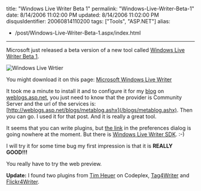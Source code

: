 title: "Windows Live Writer Beta 1"
permalink: "Windows-Live-Writer-Beta-1"
date: 8/14/2006 11:02:00 PM
updated: 8/14/2006 11:02:00 PM
disqusIdentifier: 20060814110200
tags: ["Tools", "ASP.NET"]
alias:
 - /post/Windows-Live-Writer-Beta-1.aspx/index.html
---
Microsoft just released a beta version of a new tool called [Windows Live Writer Beta 1](http://windowslivewriter.spaces.live.com/).

![Windows Live Wrtier](http://www.techheadbrothers.com/images/blog/WindowsLiveWriter_DDEE/windowslivewriter15.jpg) 
<!-- more -->

You might download it on this page: [Microsoft Windows Live Writer](http://download.microsoft.com/download/f/9/a/f9a19f2d-cec4-4a25-9b0b-eb9655ea7561/Writer.msi)

It took me a minute to install it and to configure it for my [blog](/lkempe) on [weblogs.asp.net](http://weblogs.asp.net), you just need to know that the provider is Community Server and the url of the services is: [http://weblogs.asp.net/blogs/metablog.ashx](/blogs/metablog.ashx). Then you can go. I used it for that post. And it is really a great tool.

It seems that you can write plugins, but [the link](http://dev.live.com/writer) in the preferences dialog is going nowhere at the moment. But there is [Windows Live Writer SDK](http://download.microsoft.com/download/f/9/a/f9a19f2d-cec4-4a25-9b0b-eb9655ea7561/Windows%20Live%20Writer%20SDK%20(Beta).msi). :-)

I will try it for some time bug my first impression is that it is **REALLY GOOD!!!**

You really have to try the web preview.

**Update:** I found two plugins from [Tim Heuer](http://timheuer.com/blog/) on Codeplex, [Tag4Writer](http://www.codeplex.com/Wiki/View.aspx?ProjectName=tag4writer) and [Flickr4Writer](http://www.codeplex.com/Wiki/View.aspx?ProjectName=flickr4writer).
